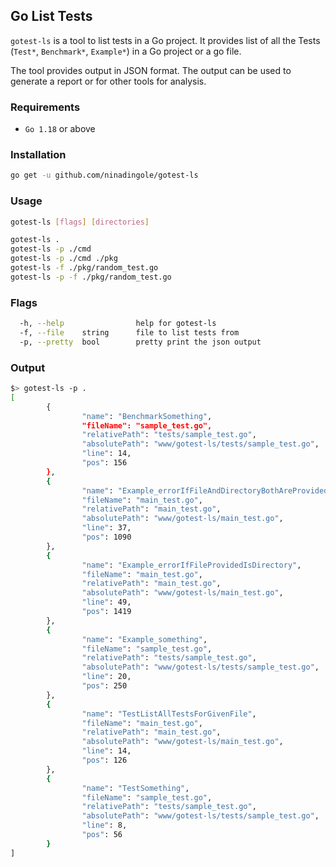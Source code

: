 
## Go List Tests

`gotest-ls` is a tool to list tests in a Go project. It provides list of all the Tests
(`Test*`, `Benchmark*`, `Example*`) in a Go project or a go file.

The tool provides output in JSON format. The output can be used to generate a report or for other tools for analysis.

### Requirements
- `Go 1.18` or above

### Installation

```bash
go get -u github.com/ninadingole/gotest-ls
```

### Usage

```bash
gotest-ls [flags] [directories]

gotest-ls .
gotest-ls -p ./cmd
gotest-ls -p ./cmd ./pkg
gotest-ls -f ./pkg/random_test.go
gotest-ls -p -f ./pkg/random_test.go

```

### Flags

```bash
  -h, --help                help for gotest-ls
  -f, --file    string      file to list tests from
  -p, --pretty  bool        pretty print the json output
```

### Output

```bash
$> gotest-ls -p .                        
[
        {
                "name": "BenchmarkSomething",
                "fileName": "sample_test.go",
                "relativePath": "tests/sample_test.go",
                "absolutePath": "www/gotest-ls/tests/sample_test.go",
                "line": 14,
                "pos": 156
        },
        {
                "name": "Example_errorIfFileAndDirectoryBothAreProvided",
                "fileName": "main_test.go",
                "relativePath": "main_test.go",
                "absolutePath": "www/gotest-ls/main_test.go",
                "line": 37,
                "pos": 1090
        },
        {
                "name": "Example_errorIfFileProvidedIsDirectory",
                "fileName": "main_test.go",
                "relativePath": "main_test.go",
                "absolutePath": "www/gotest-ls/main_test.go",
                "line": 49,
                "pos": 1419
        },
        {
                "name": "Example_something",
                "fileName": "sample_test.go",
                "relativePath": "tests/sample_test.go",
                "absolutePath": "www/gotest-ls/tests/sample_test.go",
                "line": 20,
                "pos": 250
        },
        {
                "name": "TestListAllTestsForGivenFile",
                "fileName": "main_test.go",
                "relativePath": "main_test.go",
                "absolutePath": "www/gotest-ls/main_test.go",
                "line": 14,
                "pos": 126
        },
        {
                "name": "TestSomething",
                "fileName": "sample_test.go",
                "relativePath": "tests/sample_test.go",
                "absolutePath": "www/gotest-ls/tests/sample_test.go",
                "line": 8,
                "pos": 56
        }
]

```
